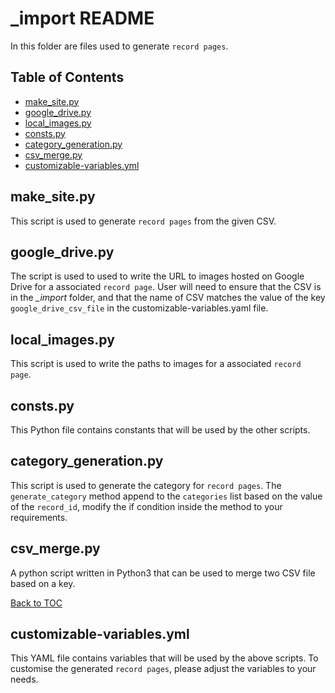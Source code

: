 # _import README <!-- omit in toc -->

In this folder are files used to generate ```record pages```.

## Table of Contents <!-- omit in toc -->

- [make_site.py](#makesitepy)
- [google_drive.py](#googledrivepy)
- [local_images.py](#localimagespy)
- [consts.py](#constspy)
- [category_generation.py](#categorygenerationpy)
- [csv_merge.py](#csvmergepy)
- [customizable-variables.yml](#customizable-variablesyml)

## make_site.py

This script is used to generate `record pages` from the given CSV.

## google_drive.py

The script is used to used to write the URL to images hosted on Google Drive for a associated `record page`. User will need to ensure that the CSV is in the *_import* folder, and that the name of CSV matches the value of the key `google_drive_csv_file` in the customizable-variables.yaml file.

## local_images.py

This script is used to write the paths to images for a associated `record page`.

## consts.py

This Python file contains constants that will be used by the other scripts.

## category_generation.py

This script is used to generate the category for `record pages`. The `generate_category` method append to the `categories` list based on the value of the `record_id`, modify the if condition inside the method to your requirements.

## csv_merge.py

A python script written in Python3 that can be used to merge two CSV file based on a key.

[Back to TOC](#table-of-contents)

## customizable-variables.yml

This YAML file contains variables that will be used by the above scripts. To customise the generated `record pages`, please adjust the variables to your needs.